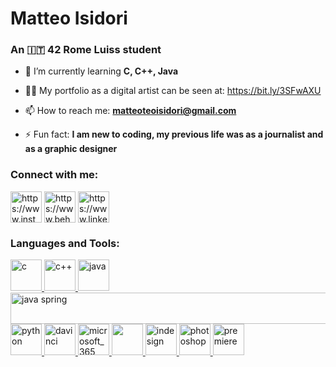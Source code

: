 <!-- ![MasterHead](https://media.licdn.com/dms/image/C4D16AQEd0VTzqhYUvQ/profile-displaybackgroundimage-shrink_350_1400/0/1606171839423?e=1683158400&v=beta&t=uVqzR_tKNaBTwaKkLExmdxSopDiToVFXic63poJQ_6U) -->

<h1 align="left">Matteo Isidori</h1>
<h3 align="left">An 🇮🇹 42 Rome Luiss student</h3>

- 🌱 I’m currently learning **C, C++, Java**

- 👨‍💻 My portfolio as a digital artist can be seen at: https://bit.ly/3SFwAXU

- 📫 How to reach me: **matteoteoisidori@gmail.com**

- ⚡ Fun fact: **I am new to coding, my previous life was as a journalist and as a graphic designer**

<h3 align="left">Connect with me:</h3>
<p align="left">
<a href="https://instagram.com/cult_cobain/" target="blank"><img align="center" src="https://raw.githubusercontent.com/rahuldkjain/github-profile-readme-generator/master/src/images/icons/Social/instagram.svg" alt="https://www.instagram.com/cult_cobain/" height="50" width="50" /></a>
<a href="https://www.behance.net/matteoisidori" target="blank"><img align="center" src="https://raw.githubusercontent.com/rahuldkjain/github-profile-readme-generator/master/src/images/icons/Social/behance.svg" alt="https://www.behance.net/matteoisidori" height="50" width="50" /></a>
<a href="https://linkedin.com/in/isidori-matteo/" target="blank"><img align="center" src="https://raw.githubusercontent.com/rahuldkjain/github-profile-readme-generator/master/src/images/icons/Social/linked-in-alt.svg" alt="https://www.linkedin.com/in/isidori-matteo/" height="50" width="50" /></a>
</p>

<h3 align="left">Languages and Tools:</h3>
<p align="left">
<a href="https://www.programiz.com/c-programming" target="_blank" rel="noreferrer"> <img src="https://github.com/misidori/misidori/assets/123883959/ddb4cf56-fb0a-43f2-9502-7d5510642fb3" alt="c" width="50" height="50"/>
</a>
<a href="https://isocpp.org/" target="_blank" rel="noreferrer"> <img src="https://github.com/misidori/misidori/assets/123883959/930c1a6f-e7aa-455c-a7b3-1ff782633005" alt="c++" width="50" height="50"/>
</a>  
<a href="https://isocpp.org/" target="_blank" rel="noreferrer"> <img src="https://github.com/misidori/misidori/assets/123883959/80a66141-8eb1-4a7e-8176-98e762683e31" alt="java" width="50" height="50"/>
</a>  
<a href="https://isocpp.org/" target="_blank" rel="noreferrer"> <img src="https://github.com/misidori/misidori/assets/123883959/6a5708df-fe0c-4d7c-a7a7-32b95c1d2def" alt="java spring" width="1250" height="50"/>
</a>  
<a href="https://www.python.org/" target="_blank" rel="noreferrer"> <img src="https://github.com/misidori/misidori/assets/123883959/e6806879-73e9-4080-92e6-0e2ca5213955" alt="python" width="50" height="50"/>
</a>
<a href="https://www.blackmagicdesign.com/products/davinciresolve" target="_blank" rel="noreferrer"> <img src="https://upload.wikimedia.org/wikipedia/commons/9/90/DaVinci_Resolve_17_logo.svg" alt="davinci" width="50" height="50"/>
</a>
<a href="https://www.microsoft.com/it-it/microsoft-365?rtc=1" target="_blank" rel="noreferrer"> <img src="https://cdn.worldvectorlogo.com/logos/office-2.svg" alt="microsoft_365" width="50" height="50"/>
</a>
<a href="https://www.adobe.com/it/products/illustrator.html?gclid=CjwKCAiAr4GgBhBFEiwAgwORrdjHqf0ySfe93OkzxRBinnIPtAPbLOr2WSzSZTznTmSpHqayw53OZBoChy4QAvD_BwE&mv=search&mv=search&sdid=KCJMVLF6&ef_id=CjwKCAiAr4GgBhBFEiwAgwORrdjHqf0ySfe93OkzxRBinnIPtAPbLOr2WSzSZTznTmSpHqayw53OZBoChy4QAvD_BwE:G:s&s_kwcid=AL!3085!3!595517829761!e!!g!!adobe%20illustrator!1478761148!58366715478" target="_blank" rel="noreferrer"> <img src="https://github.com/misidori/misidori/assets/123883959/4af90fff-f007-417d-98cf-1b7cf26fabd5" width="50" height="50"/> 
</a>
<a href="https://www.adobe.com/it/products/indesign/landpb.html?gclid=CjwKCAiAr4GgBhBFEiwAgwORrRynszZpmnDTsx5Z35Cr812iu3qmXSIjN8vcyk3rfj2BUFfudozYHBoCe2gQAvD_BwE&mv=search&mv=search&sdid=LCDWTLJX&ef_id=CjwKCAiAr4GgBhBFEiwAgwORrRynszZpmnDTsx5Z35Cr812iu3qmXSIjN8vcyk3rfj2BUFfudozYHBoCe2gQAvD_BwE:G:s&s_kwcid=AL!3085!3!595452222955!e!!g!!adobe%20indesign!1457479130!59242734640"> <img src="https://cdn.worldvectorlogo.com/logos/adobe-indesign-cc-icon.svg" alt="indesign" width="50" height="50"/> 
</a>
<a href="https://www.adobe.com/it/products/photoshop/landpb.html?gclid=CjwKCAiAr4GgBhBFEiwAgwORrWdZGzk4ewrQV3M20bHdOM3MkufOVkHbyY1AMnUwO5Emv4no_lMrixoCfpMQAvD_BwE&mv=search&mv=search&sdid=LZ32SYVR&ef_id=CjwKCAiAr4GgBhBFEiwAgwORrWdZGzk4ewrQV3M20bHdOM3MkufOVkHbyY1AMnUwO5Emv4no_lMrixoCfpMQAvD_BwE:G:s&s_kwcid=AL!3085!3!441910900757!e!!g!!adobe%20photoshop!1457478956!59242745680" target="_blank" rel="noreferrer"> <img src="https://cdn.worldvectorlogo.com/logos/adobe-photoshop-2.svg" alt="photoshop" width="50" height="50"/>
</a>
<a href="https://www.adobe.com/it/products/premiere.html?gclid=CjwKCAiAr4GgBhBFEiwAgwORrRaUeSBj10-ltBhW8NeZbemsOh2LNoTLyEbsh2Bj321V_EamWLzUzxoC98IQAvD_BwE&mv=search&mv=search&sdid=LQLZT7BT&ef_id=CjwKCAiAr4GgBhBFEiwAgwORrRaUeSBj10-ltBhW8NeZbemsOh2LNoTLyEbsh2Bj321V_EamWLzUzxoC98IQAvD_BwE:G:s&s_kwcid=AL!3085!3!340617944760!e!!g!!premiere%20pro!1457479160!59242756000" target="_blank" rel="noreferrer"> <img src="https://cdn.worldvectorlogo.com/logos/premiere-pro-cc.svg" alt="premiere" width="50" height="50"/>
</a>
</p>
